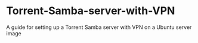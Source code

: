 # Torrent-Samba-server-with-VPN
A guide for setting up a Torrent Samba server with VPN on a Ubuntu server image
